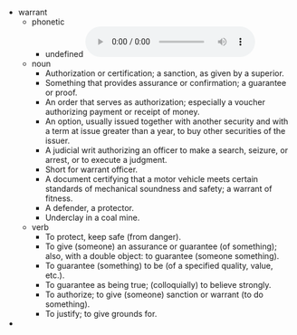 - warrant
	- phonetic
		- undefined
		  <audio controls><source src="https://api.dictionaryapi.dev/media/pronunciations/en/warrant-au.mp3"></audio>
	- noun
		- Authorization or certification; a sanction, as given by a superior.
		- Something that provides assurance or confirmation; a guarantee or proof.
		- An order that serves as authorization; especially a voucher authorizing payment or receipt of money.
		- An option, usually issued together with another security and with a term at issue greater than a year, to buy other securities of the issuer.
		- A judicial writ authorizing an officer to make a search, seizure, or arrest, or to execute a judgment.
		- Short for warrant officer.
		- A document certifying that a motor vehicle meets certain standards of mechanical soundness and safety; a warrant of fitness.
		- A defender, a protector.
		- Underclay in a coal mine.
	- verb
		- To protect, keep safe (from danger).
		- To give (someone) an assurance or guarantee (of something); also, with a double object: to guarantee (someone something).
		- To guarantee (something) to be (of a specified quality, value, etc.).
		- To guarantee as being true; (colloquially) to believe strongly.
		- To authorize; to give (someone) sanction or warrant (to do something).
		- To justify; to give grounds for.
-